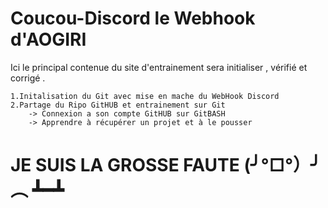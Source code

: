 # Coucou-Discord le Webhook d'AOGIRI

Ici le principal contenue du site d'entrainement sera initialiser , vérifié et corrigé .
    
    1.Initalisation du Git avec mise en mache du WebHook Discord
    2.Partage du Ripo GitHUB et entrainement sur Git
        -> Connexion a son compte GitHUB sur GitBASH
        -> Apprendre à récupérer un projet et à le pousser
        
        
# JE SUIS LA GROSSE FAUTE (╯°□°）╯︵ ┻━┻
